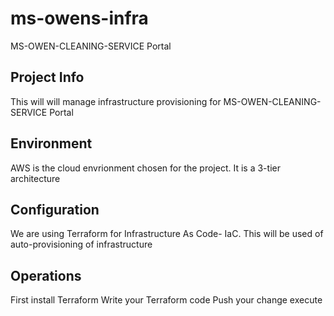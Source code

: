 # ms-owens-infra
MS-OWEN-CLEANING-SERVICE Portal 

## Project Info 
This will will manage infrastructure provisioning for MS-OWEN-CLEANING-SERVICE Portal 

## Environment 
AWS is the cloud envrionment chosen for the project.   It is a 3-tier architecture 


## Configuration
We are using Terraform  for Infrastructure As Code- IaC. This will be used of auto-provisioning of infrastructure

## Operations
First install Terraform
Write your Terraform code
Push your change 
execute 

